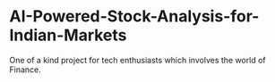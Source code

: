 # AI-Powered-Stock-Analysis-for-Indian-Markets
One of a kind project for tech enthusiasts which involves the world of Finance.
